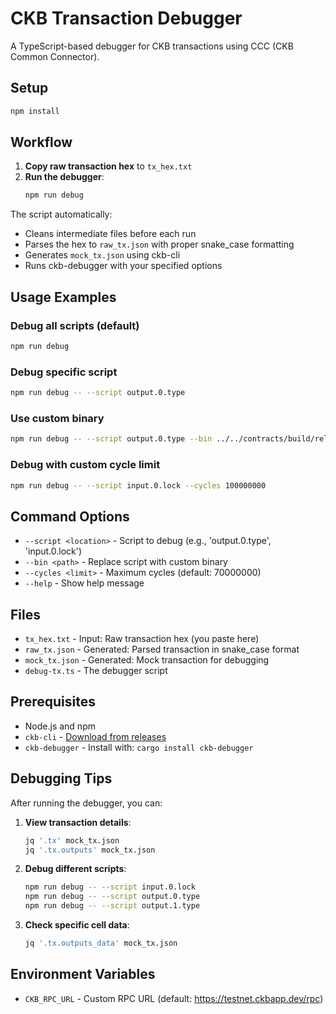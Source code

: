 # CKB Transaction Debugger

A TypeScript-based debugger for CKB transactions using CCC (CKB Common Connector).

## Setup

```bash
npm install
```

## Workflow

1. **Copy raw transaction hex** to `tx_hex.txt`
2. **Run the debugger**:
   ```bash
   npm run debug
   ```

The script automatically:
- Cleans intermediate files before each run
- Parses the hex to `raw_tx.json` with proper snake_case formatting
- Generates `mock_tx.json` using ckb-cli
- Runs ckb-debugger with your specified options

## Usage Examples

### Debug all scripts (default)
```bash
npm run debug
```

### Debug specific script
```bash
npm run debug -- --script output.0.type
```

### Use custom binary
```bash
npm run debug -- --script output.0.type --bin ../../contracts/build/release/ckboost-campaign-type
```

### Debug with custom cycle limit
```bash
npm run debug -- --script input.0.lock --cycles 100000000
```

## Command Options

- `--script <location>` - Script to debug (e.g., 'output.0.type', 'input.0.lock')
- `--bin <path>` - Replace script with custom binary
- `--cycles <limit>` - Maximum cycles (default: 70000000)
- `--help` - Show help message

## Files

- `tx_hex.txt` - Input: Raw transaction hex (you paste here)
- `raw_tx.json` - Generated: Parsed transaction in snake_case format
- `mock_tx.json` - Generated: Mock transaction for debugging
- `debug-tx.ts` - The debugger script

## Prerequisites

- Node.js and npm
- `ckb-cli` - [Download from releases](https://github.com/nervosnetwork/ckb-cli/releases)
- `ckb-debugger` - Install with: `cargo install ckb-debugger`

## Debugging Tips

After running the debugger, you can:

1. **View transaction details**:
   ```bash
   jq '.tx' mock_tx.json
   jq '.tx.outputs' mock_tx.json
   ```

2. **Debug different scripts**:
   ```bash
   npm run debug -- --script input.0.lock
   npm run debug -- --script output.0.type
   npm run debug -- --script output.1.type
   ```

3. **Check specific cell data**:
   ```bash
   jq '.tx.outputs_data' mock_tx.json
   ```

## Environment Variables

- `CKB_RPC_URL` - Custom RPC URL (default: https://testnet.ckbapp.dev/rpc)